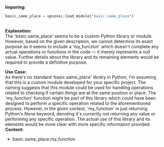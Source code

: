 <b class="custom_code_highlight_green">Imporing:</b><br>
```python
basic_same_place = upsonic.load_module("basic.same_place")
```
<br><b class="custom_code_highlight_green">Explanation:</b><br>The 'basic.same_place' seems to be a custom Python library or module. However, based on the given description, we cannot determine its exact purpose as it seems to include a 'my_function' which doesn't complete any actual operations or functions in the code — it merely represents a null value. Further details about the library and its remaining elements would be required to provide a definitive purpose.

<b class="custom_code_highlight_green">Use Case:</b><br>As there's no standard 'basic.same_place' library in Python, I'm assuming that this is a custom module developed for your specific project. The naming suggests that this module could be used for handling operations related to checking if certain things are at the same position or place. The 'my_function' function might be part of this library which could have been designed to perform a specific operation related to the aforementioned process. However, in the given context, 'my_function' is just returning Python's None keyword, denoting it's currently not returning any value or performing any specific operation. The actual use of this library and its elements would be more clear with more specific information provided.
<br><b class="custom_code_highlight_green">Content:</b><br>
  - basic.same_place.my_function
